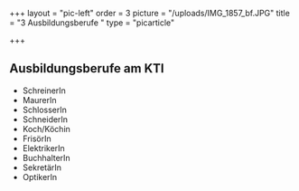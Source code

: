 +++
layout = "pic-left"
order = 3
picture = "/uploads/IMG_1857_bf.JPG"
title = "3 Ausbildungsberufe "
type = "picarticle"

+++
## Ausbildungsberufe am KTI

* SchreinerIn
* MaurerIn
* SchlosserIn
* SchneiderIn
* Koch/Köchin
* FrisörIn
* ElektrikerIn
* BuchhalterIn
* SekretärIn
* OptikerIn